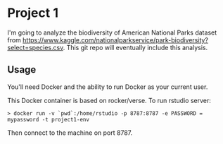 Project 1
===========
I'm going to analyze the biodiversity of American National Parks dataset from https://www.kaggle.com/nationalparkservice/park-biodiversity?select=species.csv. 
This git repo will eventually include this analysis.

Usage
-----
You'll need Docker and the ability to run Docker as your current user. 

This Docker container is based on rocker/verse. To run rstudio server:
    
    > docker run -v `pwd`:/home/rstudio -p 8787:8787 -e PASSWORD = mypassword -t project1-env

Then connect to the machine on port 8787.
